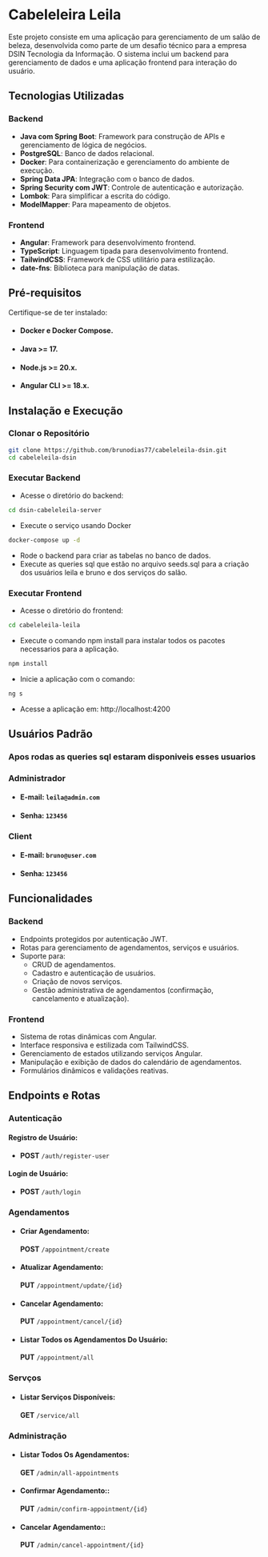 # Cabeleleira Leila

Este projeto consiste em uma aplicação para gerenciamento de um salão de beleza, desenvolvida como parte de um desafio técnico para a empresa DSIN Tecnologia da Informação. O sistema inclui um backend para gerenciamento de dados e uma aplicação frontend para interação do usuário.

## Tecnologias Utilizadas

### Backend
- **Java com Spring Boot**: Framework para construção de APIs e gerenciamento de lógica de negócios.
- **PostgreSQL**: Banco de dados relacional.
- **Docker**: Para containerização e gerenciamento do ambiente de execução.
- **Spring Data JPA**: Integração com o banco de dados.
- **Spring Security com JWT**: Controle de autenticação e autorização.
- **Lombok**: Para simplificar a escrita do código.
- **ModelMapper**: Para mapeamento de objetos.

### Frontend
- **Angular**: Framework para desenvolvimento frontend.
- **TypeScript**: Linguagem tipada para desenvolvimento frontend.
- **TailwindCSS**: Framework de CSS utilitário para estilização.
- **date-fns**: Biblioteca para manipulação de datas.


## Pré-requisitos
Certifique-se de ter instalado:

- #### Docker e Docker Compose.
- #### Java >= 17.
- #### Node.js >= 20.x.
- #### Angular CLI >= 18.x.

## Instalação e Execução

### Clonar o Repositório

```bash
git clone https://github.com/brunodias77/cabeleleila-dsin.git
cd cabeleleila-dsin
```

### Executar Backend

- Acesse o diretório do backend:
```bash
cd dsin-cabeleleila-server
```
- Execute o serviço usando Docker
```bash
docker-compose up -d
```
- Rode o backend para criar as tabelas no banco de dados.
- Execute as queries sql que estão no arquivo seeds.sql para a criação dos usuários leila e bruno e dos serviços do salão.
### Executar Frontend
 - Acesse o diretório do frontend:
```bash
cd cabeleleila-leila
```
- Execute o comando npm install para instalar todos os pacotes necessarios para a aplicação.
```bash
npm install
```
- Inicie a aplicação com o comando:
```bash
ng s
```
- Acesse a aplicação em: http://localhost:4200

## Usuários Padrão
### Apos rodas as queries sql estaram disponiveis esses usuarios
### Administrador
- #### E-mail: `leila@admin.com`
- #### Senha: `123456`

### Client
- #### E-mail: `bruno@user.com`
- #### Senha: `123456`

## Funcionalidades

### Backend

- Endpoints protegidos por autenticação JWT.
- Rotas para gerenciamento de agendamentos, serviços e usuários.
- Suporte para:
  - CRUD de agendamentos.
  - Cadastro e autenticação de usuários.
  - Criação de novos serviços.
  - Gestão administrativa de agendamentos (confirmação, cancelamento e atualização).

### Frontend
- Sistema de rotas dinâmicas com Angular.
- Interface responsiva e estilizada com TailwindCSS.
- Gerenciamento de estados utilizando serviços Angular.
- Manipulação e exibição de dados do calendário de agendamentos.
- Formulários dinâmicos e validações reativas.

## Endpoints e Rotas

### Autenticação

#### Registro de Usuário:
- **POST** `/auth/register-user`

#### Login de Usuário:
- **POST** `/auth/login`


### Agendamentos
- #### Criar Agendamento:
    **POST** `/appointment/create`

- #### Atualizar Agendamento:
    **PUT** `/appointment/update/{id}`

- #### Cancelar Agendamento:
    **PUT** `/appointment/cancel/{id}`

- #### Listar Todos os Agendamentos Do Usuário:
    **PUT** `/appointment/all`

### Servços
- #### Listar Serviços Disponíveis:
    **GET** `/service/all`

### Administração
- #### Listar Todos Os Agendamentos:
    **GET** `/admin/all-appointments`
- #### Confirmar Agendamento::
    **PUT** `/admin/confirm-appointment/{id}`
- #### Cancelar Agendamento::
    **PUT** `/admin/cancel-appointment/{id}`
